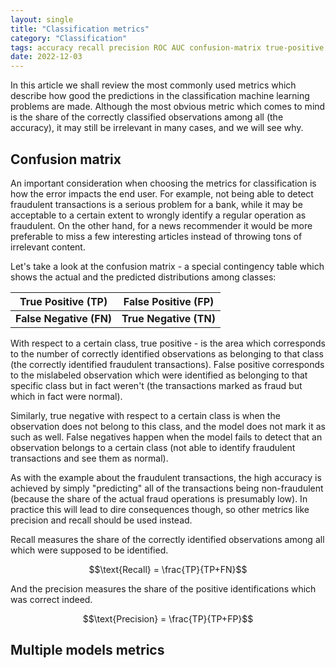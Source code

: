 ```yaml
---
layout: single
title: "Classification metrics"
category: "Classification"
tags: accuracy recall precision ROC AUC confusion-matrix true-positive false-positive false-negative true-negative
date: 2022-12-03
---
```


In this article we shall review the most commonly used metrics which describe how good the predictions in the classification machine learning problems are made. Although the most obvious metric which comes to mind is the share of the correctly classified observations among all (the accuracy), it may still be irrelevant in many cases, and we will see why.

## Confusion matrix

An important consideration when choosing the metrics for classification is how the error impacts the end user. For example, not being able to detect fraudulent transactions is a serious problem for a bank, while it may be acceptable to a certain extent to wrongly identify a regular operation as fraudulent. On the other hand, for a news recommender it would be more preferable to miss a few interesting articles instead of throwing tons of irrelevant content.

Let's take a look at the confusion matrix - a special contingency table which shows the actual and the predicted distributions among classes:

|True Positive (TP)|False Positive (FP)|
|:---:|:---:|
|**False Negative (FN)**|**True Negative (TN)**|

With respect to a certain class, true positive - is the area which corresponds to the number of correctly identified observations as belonging to that class (the correctly identified fraudulent transactions). False positive corresponds to the mislabeled observation which were identified as belonging to that specific class but in fact weren't (the transactions marked as fraud but which in fact were normal).

Similarly, true negative with respect to a certain class is when the observation does not belong to this class, and the model does not mark it as such as well. False negatives happen when the model fails to detect that an observation belongs to a certain class (not able to identify fraudulent transactions and see them as normal).

As with the example about the fraudulent transactions, the high accuracy is achieved by simply "predicting" all of the transactions being non-fraudulent (because the share of the actual fraud operations is presumably low). In practice this will lead to dire consequences though, so other metrics like precision and recall should be used instead.

Recall measures the share of the correctly identified observations among all which were supposed to be identified.

$$\text{Recall} = \frac{TP}{TP+FN}$$

And the precision measures the share of the positive identifications which was correct indeed.

$$\text{Precision} = \frac{TP}{TP+FP}$$

## Multiple models metrics
